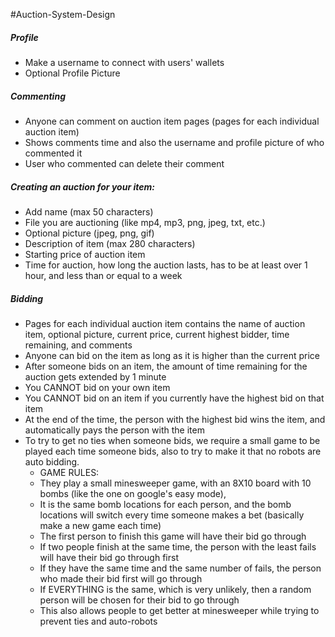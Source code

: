 #Auction-System-Design

##### Profile
- Make a username to connect with users' wallets
- Optional Profile Picture

##### Commenting
- Anyone can comment on auction item pages (pages for each individual auction item)
- Shows comments time and also the username and profile picture of who commented it
- User who commented can delete their comment

##### Creating an auction for your item:
- Add name (max 50 characters)
- File you are auctioning (like mp4, mp3, png, jpeg, txt, etc.)
- Optional picture (jpeg, png, gif)
- Description of item (max 280 characters)
- Starting price of auction item
- Time for auction, how long the auction lasts, has to be at least over 1 hour, and less than or equal to a week

##### Bidding
- Pages for each individual auction item contains the name of auction item, optional picture, current price, current highest bidder, time remaining, and comments
- Anyone can bid on the item as long as it is higher than the current price
- After someone bids on an item, the amount of time remaining for the auction gets extended by 1 minute
- You CANNOT bid on your own item
- You CANNOT bid on an item if you currently have the highest bid on that item
- At the end of the time, the person with the highest bid wins the item, and automatically pays the person with the item
- To try to get no ties when someone bids, we require a small game to be played each time someone bids, also to try to make it that no robots are auto bidding.
	- GAME RULES:
	- They play a small minesweeper game, with an 8X10 board with 10 bombs (like the one on google's easy mode), 
	- It is the same bomb locations for each person, and the bomb locations will switch every time someone makes a bet (basically make a new game each time)
	- The first person to finish this game will have their bid go through
	- If two people finish at the same time, the person with the least fails will have their bid go through first
	- If they have the same time and the same number of fails, the person who made their bid first will go through
	- If EVERYTHING is the same, which is very unlikely, then a random person will be chosen for their bid to go through
	- This also allows people to get better at minesweeper while trying to prevent ties and auto-robots

